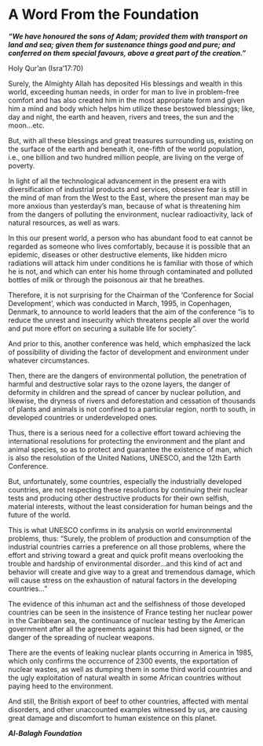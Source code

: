 A Word From the Foundation
==========================

***“We have honoured the sons of Adam; provided them with transport on
land and sea; given them for sustenance things good and pure; and
conferred on them special favours, above a great part of the
creation.”***

Holy Qur’an (Isra’17:70)

Surely, the Almighty Allah has deposited His blessings and wealth in
this world, exceeding human needs, in order for man to live in
problem-free comfort and has also created him in the most appropriate
form and given him a mind and body which helps him utilize these
bestowed blessings; like, day and night, the earth and heaven, rivers
and trees, the sun and the moon…etc.

But, with all these blessings and great treasures surrounding us,
existing on the surface of the earth and beneath it, one-fifth of the
world population, i.e., one billion and two hundred million people, are
living on the verge of poverty.

In light of all the technological advancement in the present era with
diversification of industrial products and services, obsessive fear is
still in the mind of man from the West to the East, where the present
man may be more anxious than yesterday’s man, because of what is
threatening him from the dangers of polluting the environment, nuclear
radioactivity, lack of natural resources, as well as wars.

In this our present world, a person who has abundant food to eat cannot
be regarded as someone who lives comfortably, because it is possible
that an epidemic, diseases or other destructive elements, like hidden
micro radiations will attack him under conditions he is familiar with
those of which he is not, and which can enter his home through
contaminated and polluted bottles of milk or through the poisonous air
that he breathes.

Therefore, it is not surprising for the Chairman of the ‘Conference for
Social Development’, which was conducted in March, 1995, in Copenhagen,
Denmark, to announce to world leaders that the aim of the conference “is
to reduce the unrest and insecurity which threatens people all over the
world and put more effort on securing a suitable life for society”.

And prior to this, another conference was held, which emphasized the
lack of possibility of dividing the factor of development and
environment under whatever circumstances.

Then, there are the dangers of environmental pollution, the penetration
of harmful and destructive solar rays to the ozone layers, the danger of
deformity in children and the spread of cancer by nuclear pollution, and
likewise, the dryness of rivers and deforestation and cessation of
thousands of plants and animals is not confined to a particular region,
north to south, in developed countries or underdeveloped ones.

Thus, there is a serious need for a collective effort toward achieving
the international resolutions for protecting the environment and the
plant and animal species, so as to protect and guarantee the existence
of man, which is also the resolution of the United Nations, UNESCO, and
the 12th Earth Conference.

But, unfortunately, some countries, especially the industrially
developed countries, are not respecting these resolutions by continuing
their nuclear tests and producing other destructive products for their
own selfish, material interests, without the least consideration for
human beings and the future of the world.

This is what UNESCO confirms in its analysis on world environmental
problems, thus: “Surely, the problem of production and consumption of
the industrial countries carries a preference on all those problems,
where the effort and striving toward a great and quick profit means
overlooking the trouble and hardship of environmental disorder…and this
kind of act and behavior will create and give way to a great and
tremendous damage, which will cause stress on the exhaustion of natural
factors in the developing countries…”

The evidence of this inhuman act and the selfishness of those developed
countries can be seen in the insistence of France testing her nuclear
power in the Caribbean sea, the continuance of nuclear testing by the
American government after all the agreements against this had been
signed, or the danger of the spreading of nuclear weapons.

There are the events of leaking nuclear plants occurring in America in
1985, which only confirms the occurrence of 2300 events, the exportation
of nuclear wastes, as well as dumping them in some third world countries
and the ugly exploitation of natural wealth in some African countries
without paying heed to the environment.

And still, the British export of beef to other countries, affected with
mental disorders, and other unaccounted examples witnessed by us, are
causing great damage and discomfort to human existence on this planet.

***Al-Balagh Foundation***


